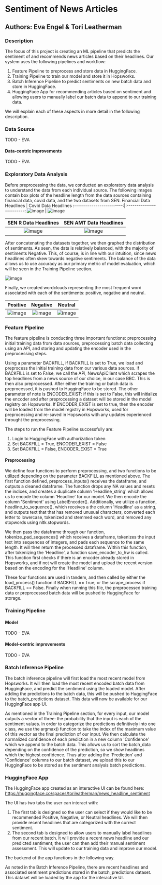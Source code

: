 # Sentiment of News Articles
## Authors: Eva Engel & Tori Leatherman

### Description
The focus of this project is creating an ML pipeline that predicts the sentiment of and recommends news articles based on their headlines. Our system uses the following pipelines and workflow:
1. Feature Pipeline to preprocess and store data in HuggingFace.
2. Training Pipeline to train our model and store it in Hopsworks.
3. Batch Inference Pipeline to predict sentiments on new batch data and store in HuggingFace.
4. HuggingFace App for recommending articles based on sentiment and allowing users to manually label our batch data to append to our training data.

We will explain each of these aspects in more detail in the following description.

### Data Source

TODO - EVA
#### Data-centric improvements
TODO - EVA

### Exploratory Data Analysis
Before preprocessing the data, we conducted an exploratory data analysis to understand the data from each individual source. The following images contain box plots of the headline length from the data sources containing financial data, covid data, and the two datasets from SEN.
Financial Data Headlines           |  Covid Data Headlines
:-------------------------:|:-------------------------:
![image](https://user-images.githubusercontent.com/113507754/212494293-1fd83a33-2804-4297-a3ac-a9717a025abe.png)  |  ![image](https://user-images.githubusercontent.com/113507754/212494298-835a956a-e52c-479f-8e96-4aaf8e2bc3c5.png)

SEN R Data Headlines           |  SEN AMT Data Headlines
:-------------------------:|:-------------------------:
![image](https://user-images.githubusercontent.com/113507754/212494314-7a8b94b2-c3e9-4d47-ac52-9ee287800354.png)  |  ![image](https://user-images.githubusercontent.com/113507754/212494318-bc14eb59-7c11-4bcc-9e73-56589c2a472e.png)


After concatenating the datasets together, we then graphed the distribution of sentiments. As seen, the data is relatively balanced, with the majority of sentiments Negative. This, of course, is in line with our intuition, since news headlines often skew towards negative sentiments. The balance of the data allows us to use accuracy as our primary metric of model evaluation, which will be seen in the Training Pipeline section. 

![image](https://user-images.githubusercontent.com/113507754/212493829-6ae6f3aa-ebfa-474e-93b9-01b330d8e6e1.png)

Finally, we created wordclouds representing the most frequent word associated with each of the sentiments: positive, negative and neutral.

Positive             |  Negative             |  Neutral
:-------------------------:|:-------------------------:|:-------------------------:|
![image](https://user-images.githubusercontent.com/113507754/212494383-a4735059-065c-4e45-a2a8-0b6f46d2b458.png) |  ![image](https://user-images.githubusercontent.com/113507754/212494386-2d4a7781-325d-49c0-815e-c985ed773615.png) |  ![image](https://user-images.githubusercontent.com/113507754/212494393-5a8bba47-8612-4f15-96e6-12894f091321.png) 


### Feature Pipeline

The feature pipeline is conducting three important functions: preprocessing initial training data from data sources, preprocessing batch data collecting using an API, and storing and updating the encoder used in the preprocessing steps. 

Using a parameter BACKFILL, if BACKFILL is set to True, we load and preprocess the initial training data from our various data sources. If BACKFILL is set to False, we call the API, NewsApiClient which scrapes the top headlines from a news source of our choice, in our case BBC. This is then also preprocessed. After either the training or batch data is preprocessed, it is pushed to HuggingFace to be stored. The other parameter of note is ENCODER_EXIST: if this is set to False, this will initialize the encoder and after preprocessing a dataset will be stored in the model registry on Hopsworks. If ENCODER_EXIST is set to true, then the encoder will be loaded from the model registry in Hopsworks, used for preprocessing and re-saved in Hopsworks with any updates experienced throught the preprocessing.

The steps to run the Feature Pipeline successfully are:
 1. Login to HuggingFace with authorization token
 2. Set BACKFILL = True, ENCODER_EXIST = False
 3. Set BACKFILL = False, ENCODER_EXIST = True
 
 #### Preprocessing
We define four functions to perform preprocessing, and two functions to be utilized depending on the parameter BACKFILL as mentioned above. The first function defined, preprocess_inputs() receives the dataframe, and outputs a cleaned dataframe. The function drops any NA values and resets the indices, and creates a duplicate column 'Headline_string' which allows us to encode the column 'Headline' for our model. We then encode the column 'Sentiment' using LabelEncoder(). Additionally, we utilize a function, headline_to_sequence(), which receives a the column 'Headline' as a string, and outputs text that that has removed unusual characters, converted each letter to lowercase, tokenized and stemmed each word, and removed any stopwords using nltk.stopwords.

We then pass the dataframe through our function, tokenize_pad_sequences() which receives a dataframe, tokenizes the input text into sequences of integers, and pads each sequence to the same length. It will then return the processed dataframe. Within this function, after tokenizing the 'Headline', a function save_encoder_to_hw is called. This function first checks if there is an encoder already stored in Hopsworks, and if not will create the model and upload the recent version based on the encoding for the 'Headline' column.

These four functions are used in tandem, and then called by either the load_process() function if BACKFILL == True, or the scrape_process if BACKFILL == False. Finally when running this file, the preprocessed training data or preprocessed batch data will be pushed to HuggingFace for storage.

### Training Pipeline

#### Model 
TODO - EVA
#### Model-centric improvements
TODO - EVA


### Batch Inference Pipeline
The batch inference pipeline will first load the most recent model from Hopsworks. It will then load the most recent encoded batch data from HuggingFace, and predict the sentiment using the loaded model. After adding the predictions to the batch data, this will be pushed to HuggingFace to the batch_predictions dataset. This data will now be available for our HuggingFace app UI.

As mentioned in the Training Pipeline section, for every input, our model outputs a vector of three: the probability that the input is each of the sentiment values. In order to categorize the predictions definitively into one class, we use the argmax() function to take the index of the maximum value of this vector as the final prediction of our input. We then calculate the normalized confidence of each prediction in a new column 'Confidence' which we append to the batch data. This allows us to sort the batch_data depending on the confidence of the prediction, so we show headlines which the highest confidence. Thus after adding the 'Prediction' and 'Confidence' columns to our batch dataset, we upload this to our HuggingFace to be stored as the sentiment analysis batch predictions.

### HuggingFace App
The HuggingFace app created as an interactive UI can be found here: https://huggingface.co/spaces/torileatherman/news_headline_sentiment 

The UI has two tabs the user can interact with: 
1. The first tab is designed so the user can select if they would like to be recommended Positive, Negative, or Neutral headlines. We will then provide recent headlines that are categorized with the correct sentiment. 
2. The second tab is designed to allow users to manually label headlines from our recent batch. It will provide a recent news headline and our predicted sentiment; the user can then add their manual sentiment assessment. This will update to our training data and improve our model.

The backend of the app functions in the following way. 

As noted in the Batch Inference Pipeline, there are recent headlines and associated sentiment predictions stored in the batch_predictions dataset. This dataset will be loaded by the app for the interactive UI.



